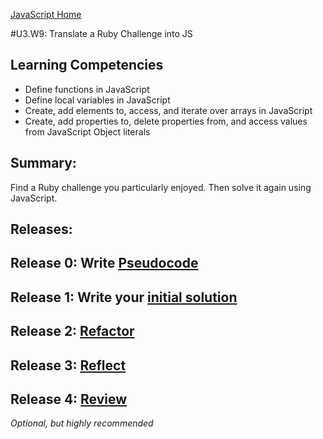 [JavaScript Home](../)

#U3.W9: Translate a Ruby Challenge into JS

## Learning Competencies
- Define functions in JavaScript
- Define local variables in JavaScript
- Create, add elements to, access, and iterate over arrays in JavaScript
- Create, add properties to, delete properties from, and access values from JavaScript Object literals

## Summary:
Find a Ruby challenge you particularly enjoyed. Then solve it again using JavaScript.

## Releases:

## Release 0: Write [Pseudocode](https://github.com/Devbootcamp/phase-0-handbook/blob/master/coding-references/pseudocode.md)

## Release 1: Write your [initial solution](https://github.com/Devbootcamp/phase-0-handbook/blob/master/coding-references/initial-solution.md)

## Release 2: [Refactor](https://github.com/Devbootcamp/phase-0-handbook/blob/master/coding-references/refactoring.md)

## Release 3: [Reflect](https://github.com/Devbootcamp/phase-0-handbook/blob/master/coding-references/reflection-guidelines.md)

## Release 4: [Review](https://github.com/Devbootcamp/phase-0-handbook/blob/master/coding-references/review.md)
*Optional, but highly recommended*
